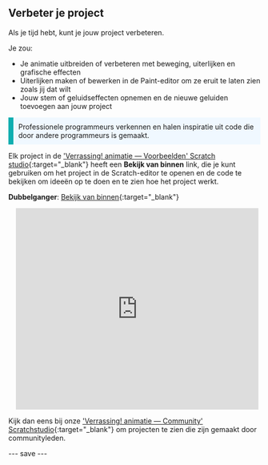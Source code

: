 ## Verbeter je project

Als je tijd hebt, kunt je jouw project verbeteren.

Je zou:
+ Je animatie uitbreiden of verbeteren met beweging, uiterlijken en grafische effecten
+ Uiterlijken maken of bewerken in de Paint-editor om ze eruit te laten zien zoals jij dat wilt
+ Jouw stem of geluidseffecten opnemen en de nieuwe geluiden toevoegen aan jouw project

<p style="border-left: solid; border-width:10px; border-color: #0faeb0; background-color: aliceblue; padding: 10px;">
Professionele programmeurs verkennen en halen inspiratie uit code die door andere programmeurs is gemaakt. 
</p>

Elk project in de ['Verrassing! animatie — Voorbeelden' Scratch studio](https://scratch.mit.edu/studios/29075822){:target="_blank"} heeft een **Bekijk van binnen** link, die je kunt gebruiken om het project in de Scratch-editor te openen en de code te bekijken om ideeën op te doen en te zien hoe het project werkt.

**Dubbelganger**: [Bekijk van binnen](https://scratch.mit.edu/projects/595401074/editor){:target="_blank"}
<div class="scratch-preview" style="margin-left: 15px;">
  <iframe allowtransparency="true" width="485" height="402" src="https://scratch.mit.edu/projects/embed/595401074/?autostart=false" frameborder="0"></iframe>
</div>

Kijk dan eens bij onze ['Verrassing! animatie — Community' Scratchstudio](https://scratch.mit.edu/studios/29079784){:target="_blank"} om projecten te zien die zijn gemaakt door communityleden.

--- save ---
